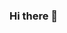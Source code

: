 ### Hi there 👋

<!--
**Adriano-js/Adriano-js** is a ✨ _special_ ✨ repository because its `README.md` (this file) appears on your GitHub profile.
{{ LANGUAGE_PERCENT }}
Here are some ideas to get you started:

- 🔭 I’m currently working on ...
- 🌱 I’m currently learning ...
- 👯 I’m looking to collaborate on ...
- 🤔 I’m looking for help with ...
- 💬 Ask me about ...
- 📫 How to reach me: ...
- 😄 Pronouns: ...
- ⚡ Fun fact: ...
-->
